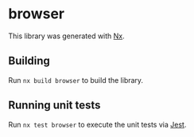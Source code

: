 # browser

This library was generated with [Nx](https://nx.dev).

## Building

Run `nx build browser` to build the library.

## Running unit tests

Run `nx test browser` to execute the unit tests via [Jest](https://jestjs.io).
